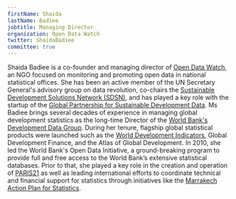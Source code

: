 ```yaml
---
firstName: Shaida
lastName: Badiee
jobtitle: Managing Director
organization: Open Data Watch
twitter: ShaidaBadiee
committee: true
---
```


Shaida Badiee is a co-founder and managing director of [Open Data Watch](https://opendatawatch.com/), an NGO focused on monitoring and promoting open data in national statistical offices. She has been an active member of the UN Secretary General's advisory group on data revolution, co-chairs the [Sustainable Development Solutions Network (SDSN)](http://unsdsn.org/), and has played a key role with the startup of the [Global Partnership for Sustainable Development Data](http://www.data4sdgs.org/). Ms Badiee brings several decades of experience in managing global development statistics as the long-time Director of the [World Bank's Development Data Group](https://data.worldbank.org/). During her tenure, flagship global statistical products were launched such as the [World Development Indicators](https://data.worldbank.org/products/wdi), Global Development Finance, and the Atlas of Global Development. In 2010, she led the World Bank's Open Data Initiative, a ground-breaking program to provide full and free access to the World Bank’s extensive statistical databases. Prior to that, she played a key role in the creation and operation of [PARIS21](http://www.paris21.org/) as well as leading international efforts to coordinate technical and financial support for statistics through initiatives like the [Marrakech Action Plan for Statistics](http://www.worldbank.org/en/data/statistical-capacity-building/marrakech-action-plan-for-statistics).
